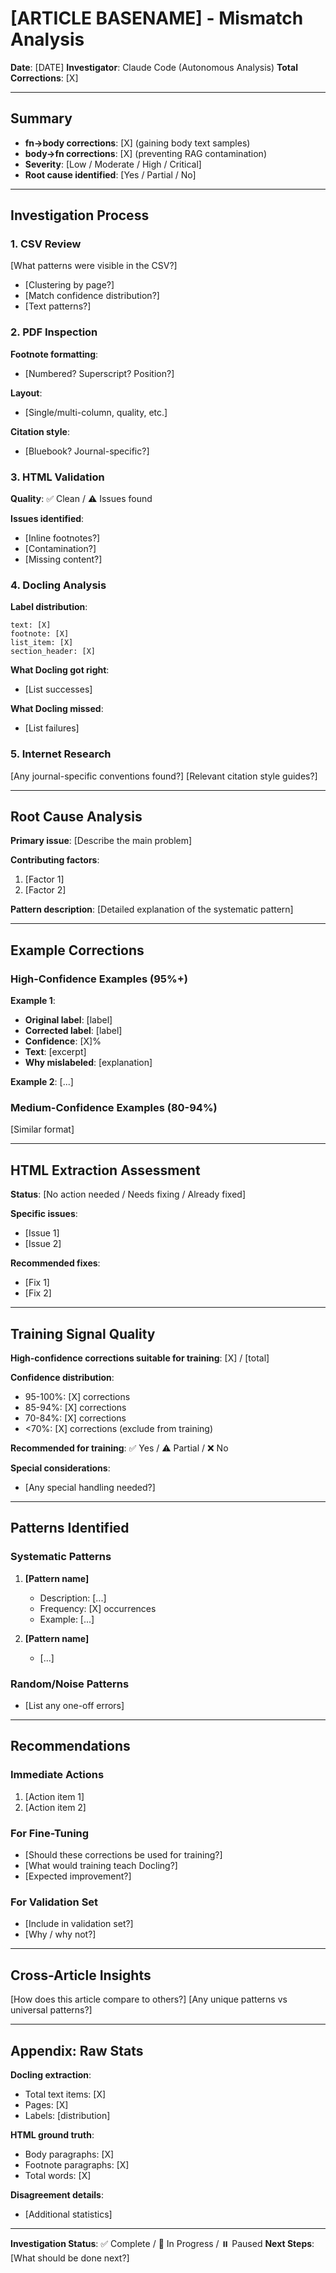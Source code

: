# [ARTICLE BASENAME] - Mismatch Analysis

**Date**: [DATE]
**Investigator**: Claude Code (Autonomous Analysis)
**Total Corrections**: [X]

---

## Summary

- **fn→body corrections**: [X] (gaining body text samples)
- **body→fn corrections**: [X] (preventing RAG contamination)
- **Severity**: [Low / Moderate / High / Critical]
- **Root cause identified**: [Yes / Partial / No]

---

## Investigation Process

### 1. CSV Review
[What patterns were visible in the CSV?]
- [Clustering by page?]
- [Match confidence distribution?]
- [Text patterns?]

### 2. PDF Inspection
**Footnote formatting**:
- [Numbered? Superscript? Position?]

**Layout**:
- [Single/multi-column, quality, etc.]

**Citation style**:
- [Bluebook? Journal-specific?]

### 3. HTML Validation
**Quality**: ✅ Clean / ⚠️ Issues found

**Issues identified**:
- [Inline footnotes?]
- [Contamination?]
- [Missing content?]

### 4. Docling Analysis
**Label distribution**:
```
text: [X]
footnote: [X]
list_item: [X]
section_header: [X]
```

**What Docling got right**:
- [List successes]

**What Docling missed**:
- [List failures]

### 5. Internet Research
[Any journal-specific conventions found?]
[Relevant citation style guides?]

---

## Root Cause Analysis

**Primary issue**: [Describe the main problem]

**Contributing factors**:
1. [Factor 1]
2. [Factor 2]

**Pattern description**:
[Detailed explanation of the systematic pattern]

---

## Example Corrections

### High-Confidence Examples (95%+)

**Example 1**:
- **Original label**: [label]
- **Corrected label**: [label]
- **Confidence**: [X]%
- **Text**: [excerpt]
- **Why mislabeled**: [explanation]

**Example 2**:
[...]

### Medium-Confidence Examples (80-94%)

[Similar format]

---

## HTML Extraction Assessment

**Status**: [No action needed / Needs fixing / Already fixed]

**Specific issues**:
- [Issue 1]
- [Issue 2]

**Recommended fixes**:
- [Fix 1]
- [Fix 2]

---

## Training Signal Quality

**High-confidence corrections suitable for training**: [X] / [total]

**Confidence distribution**:
- 95-100%: [X] corrections
- 85-94%: [X] corrections
- 70-84%: [X] corrections
- <70%: [X] corrections (exclude from training)

**Recommended for training**: ✅ Yes / ⚠️ Partial / ❌ No

**Special considerations**:
- [Any special handling needed?]

---

## Patterns Identified

### Systematic Patterns
1. **[Pattern name]**
   - Description: [...]
   - Frequency: [X] occurrences
   - Example: [...]

2. **[Pattern name]**
   - [...]

### Random/Noise Patterns
- [List any one-off errors]

---

## Recommendations

### Immediate Actions
1. [Action item 1]
2. [Action item 2]

### For Fine-Tuning
- [Should these corrections be used for training?]
- [What would training teach Docling?]
- [Expected improvement?]

### For Validation Set
- [Include in validation set?]
- [Why / why not?]

---

## Cross-Article Insights

[How does this article compare to others?]
[Any unique patterns vs universal patterns?]

---

## Appendix: Raw Stats

**Docling extraction**:
- Total text items: [X]
- Pages: [X]
- Labels: [distribution]

**HTML ground truth**:
- Body paragraphs: [X]
- Footnote paragraphs: [X]
- Total words: [X]

**Disagreement details**:
- [Additional statistics]

---

**Investigation Status**: ✅ Complete / 🔄 In Progress / ⏸️ Paused
**Next Steps**: [What should be done next?]
